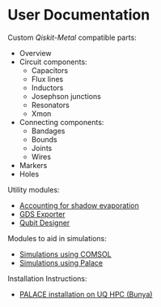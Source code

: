 # User Documentation

Custom *Qiskit-Metal* compatible parts:
- Overview
- Circuit components:
    - Capacitors
    - Flux lines
    - Inductors
    - Josephson junctions
    - Resonators
    - Xmon
- Connecting components:
    - Bandages
    - Bounds
    - Joints
    - Wires
- Markers
- Holes

Utility modules:
- [Accounting for shadow evaporation](PVD.md)
- [GDS Exporter](GDS.md)
- [Qubit Designer](Qubit_Designer.md)

Modules to aid in simulations:
- [Simulations using COMSOL](Sim_Comsol.md)
- [Simulations using Palace](Sim_Palace.md.md)

Installation Instructions:
- [PALACE installation on UQ HPC (Bunya)](HPC_documentation.md)
